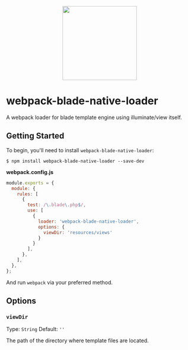 <div align="center">
  <a href="https://github.com/webpack/webpack">
    <img width="200" height="200" src="https://webpack.js.org/assets/icon-square-big.svg">
  </a>
</div>

# webpack-blade-native-loader

A webpack loader for blade template engine using illuminate/view itself.

## Getting Started

To begin, you'll need to install `webpack-blade-native-loader`:

```console
$ npm install webpack-blade-native-loader --save-dev
```

**webpack.config.js**

```js
module.exports = {
  module: {
    rules: [
      {
        test: /\.blade\.php$/,
        use: [
          {
            loader: 'webpack-blade-native-loader',
            options: {
              viewDir: 'resources/views'
            }
          }
        ],
      },
    ],
  },
};
```

And run `webpack` via your preferred method.

## Options

### `viewDir`

Type: `String`
Default: `''`

The path of the directory where template files are located.
